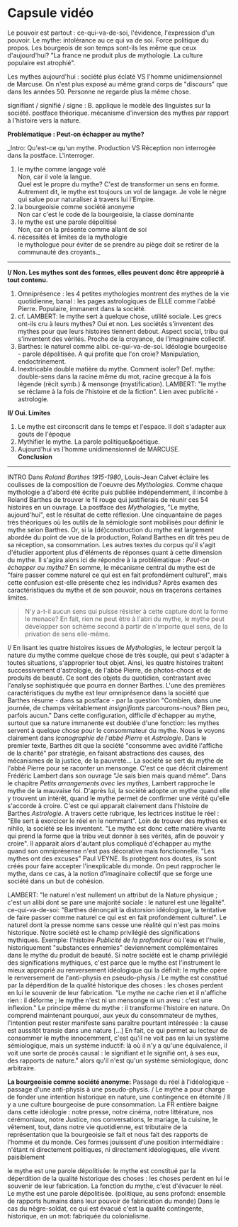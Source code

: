 # Capsule vidéo

Le pouvoir est partout : ce-qui-va-de-soi, l'évidence, l'expression d'un pouvoir. Le mythe: intolérance au ce qui va de soi.
Force politique du propos.
Les bourgeois de son temps sont-ils les même que ceux d'aujourd'hui? "La france ne produit plus de mythologie. La culture populaire est atrophié".

Les mythes aujourd'hui : société plus éclaté VS l'homme unidimensionnel de Marcuse. On n'est plus exposé au même grand corps de "discours" que dans les années 50. Personne ne regarde plus la même chose.

signifiant / signifié / signe : B. applique le modèle des linguistes sur la société. postface théorique.
mécanisme d'inversion des mythes par rapport à l'histoire vers la nature.

**Problématique : Peut-on échapper au mythe?**

_Intro: Qu'est-ce qu'un mythe. Production VS Réception non interrogée dans la postface. L'interroger. 
1) le mythe comme langage volé  
Non, car il vole la langue.  
Quel est le propre du mythe? C'est de transformer un sens en forme. Autrement dit, le mythe est toujours un vol de langage. Je vole le nègre qui salue pour naturaliser à travers lui l'Empire.
2) la bourgeoisie comme société anonyme  
Non car c'est le code de la bourgeoisie, la classe dominante  
3) le mythe est une parole dépolitisé  
Non, car on la présente comme allant de soi  
4) nécessités et limites de la mythologie  
le mythologue pour éviter de se prendre au piège doit se retirer de la communauté des croyants._

___

**I/ Non. Les mythes sont des formes, elles peuvent donc être approprié à tout contenu.**  
1. Omniprésence : les 4 petites mythologies montrent des mythes de la vie quotidienne, banal : les pages astrologiques de ELLE comme l'abbé Pierre. Populaire, immanent dans la société.  
2. cf. LAMBERT: le mythe sert à quelque chose, utilité sociale. Les grecs ont-ils cru à leurs mythes? Oui et non. Les sociétés s'inventent des mythes pour que leurs histoires tiennent debout. Aspect social, tribu qui s'inventent des vérités. Proche de la croyance, de l'imaginaire collectif.  
3. Barthes: le naturel comme alibi. ce-qui-va-de-soi. Idéologie bourgeoise - parole dépolitisée. A qui profite que l'on croie? Manipulation, endoctrinement.  
4. Inextricable double matière du mythe. Comment isoler? Def. mythe: double-sens dans la racine même du mot, racine grecque à la fois légende (récit symb.) & mensonge (mystification). LAMBERT: "le mythe se réclame à la fois de l'histoire et de la fiction". Lien avec publicité - astrologie.

**II/  Oui. Limites**
1. Le mythe est circonscrit dans le temps et l'espace. Il doit s'adapter aux gouts de l'époque  
2. Mythifier le mythe. La parole politique&poétique.  
3. Aujourd'hui vs l'homme unidimensionnel de MARCUSE.  
**Conclusion**  
___

INTRO
Dans _Roland Barthes 1915-1980_, Louis-Jean Calvet éclaire les coulisses de la composition de l'oeuvre des _Mythologies_. Comme chaque mythologie a d'abord été écrite puis publiée indépendemment, il incombe à Roland Barthes de trouver le fil rouge qui justifierais de réunir ces 54 histoires en un ouvrage. La postface des _Mythologies_, "Le mythe, aujourd'hui", est le résultat de cette réflexion. Une cinquantaine de pages très théoriques où les outils de la sémiologie sont mobilisés pour définir le mythe selon Barthes. Or, si la (dé)construction du mythe est largement abordée du point de vue de la production, Roland Barthes en dit très peu de sa réception, sa consommation. Les autres textes du corpus qu'il s'agit d'étudier apportent plus d'éléments de réponses quant à cette dimension du mythe. Il s'agira alors ici de répondre à la problématique : _Peut-on échapper au mythe?_ En somme, le mécanisme central du mythe est de "faire passer comme naturel ce qui est en fait profondément culturel", mais cette confusion est-elle présente chez les individus? Après examen des caractéristiques du mythe et de son pouvoir, nous en traçerons certaines limites.

> N'y a-t-il aucun sens qui puisse résister à cette capture dont la forme le menace? En fait, rien ne peut être à l'abri du mythe, le mythe peut développer son schème second à partir de n'importe quel sens, de la privation de sens elle-même.

I/
En lisant les quatre histoires issues de _Mythologies_, le lecteur perçoit la nature du mythe comme quelque chose de très souple, qui peut s'adapter à toutes situations, s'approprier tout objet. Ainsi, les quatre histoires traitent successivement d'astrologie, de l'abbé Pierre, de photos-chocs et de produits de beauté. Ce sont des objets du quotidien, contrastant avec l'analyse sophistiquée que pourra en donner Barthes. L'une des premières caractéristiques du mythe est leur omniprésence dans la société que Barthes résume - dans sa postface - par la question "Combien, dans une journée, de champs véritablement _insignifiants_ parcourons-nous? Bien peu, parfois aucun."
Dans cette configuration, difficile d'échapper au mythe, surtout que sa nature immanente est doublée d'une fonction: les mythes servent à quelque chose pour le consommateur du mythe. Nous le voyons clairement dans _Iconographie de l'abbé Pierre_ et _Astrologie_. Dans le premier texte, Barthes dit que la société "consomme avec avidité l'affiche de la charité" par stratégie, en faisant abstractions des causes, des mécanismes de la justice, de la pauvreté... La société se sert du mythe de l'abbé Pierre pour se raconter un mensonge. C'est ce que décrit clairement Frédéric Lambert dans son ouvrage "Je sais bien mais quand même". Dans le chapitre _Petits arrangements avec les mythes_, Lambert rapproche le mythe de la mauvaise foi. D'après lui, la société adopte un mythe quand elle y trouvent un intérêt, quand le mythe permet de confirmer une vérité qu'elle s'accorde à croire. C'est ce qui apparait clairement dans l'histoire de Barthes _Astrologie_. A travers cette rubrique, les lectrices institue le réel : "Elle sert à exorcicer le réel en le nommant". Loin de trouver des mythes ex nihilo, la société se les inventent. "Le mythe est donc cette matière vivante qui prend la forme que la tribu veut donner à ses vérités, afin de pouvoir y croire". Il apparait alors d'autant plus compliqué d'échapper au mythe quand son omniprésense n'est pas décorative mais fonctionnelle. "Les mythes ont des excuses" Paul VEYNE. Ils protègent nos doutes, ils sont créés pour faire accepter l'inexplicable du monde. On peut rapprocher le mythe, dans ce cas, à la notion d'imaginaire collectif que se forge une société dans un but de cohésion.

LAMBERT: "le naturel n'est nullement un attribut de la Nature physique ; c'est un alibi dont se pare une majorité sociale : le naturel est une légalité".
ce-qui-va-de-soi: "Barthes dénonçait la distorsion idéologique, la tentative de faire passer comme naturel ce qui est en fait profondément culturel". Le naturel dont la presse nomme sans cesse une réalité qui n'est pas moins historique.
Notre société est le champ privilégié des significations mythiques.
Exemple: l'histoire _Publicité de la profondeur_ où l'eau et l'huile, historiquement "substances ennemies" deviennement complémentaires dans le mythe du produit de beauté. Si notre société est le champ privilégié des significations mythiques, c'est parce que le mythe est l'instrument le mieux approprié au renversement idéologique qui la définit: le mythe opère le renversement de l'anti-physis en pseudo-physis / Le mythe est constitué par la déperdition de la qualité historique des choses : les choses perdent en lui le souvenir de leur fabrication.
"Le mythe ne cache rien et il n'affiche rien : il déforme ; le mythe n'est ni un mensonge ni un aveu : c'est une inflexion." Le principe même du mythe : il transforme l'histoire en nature. On comprend maintenant pourquoi, aux yeux du consommateur de mythes, l'intention peut rester manifeste sans paraître pourtant intéressée : la cause est aussitôt transie dans une nature [...] En fait, ce qui permet au lecteur de consommer le mythe innocemment, c'est qu'il ne voit pas en lui un système sémiologique, mais un système inductif: là où il n'y a qu'une équivalence, il voit une sorte de procès causal : le signifiant et le signifié ont, à ses eux, des rapports de nature." alors qu'il n'est qu'un système sémiologique, donc arbitraire.

**La bourgeoisie comme société anonyme:**  Passage du réel à l'idéologique - passage d'une anti-physis à une pseudo-physis. / Le mythe a pour charge de fonder une intention historique en nature, une contingence en éternité / Il y a une culture bourgeoise de pure consommation. La FR entière baigne dans cette idéologie : notre presse, notre cinéma, notre littérature, nos cérémoniaux, notre Justice, nos conversations, le mariage, la cuisine, le vêtement, tout, dans notre vie quotidienne, est tributaire de la représentation que la bourgeoisie se fait et nous fait des rapports de l'homme et du monde. Ces formes jouissent d'une position intermédiaire : n'étant ni directement politiques, ni directement idéologiques, elle vivent paisiblement

le mythe est une parole dépolitisée: le mythe est constitué par la déperdition de la qualité historique des choses : les choses perdent en lui le souvenir de leur fabrication. La fonction du mythe, c'est d'évacuer le réel. Le mythe est une parole dépolitisée. (politique, au sens profond: ensemble de rapports humains dans leur pouvoir de fabrication du monde) Dans le cas du nègre-soldat, ce qui est évacué c'est la qualité contingente, historique, en un mot: fabriquée du colonialisme.
